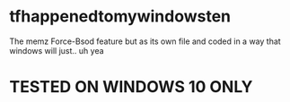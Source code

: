 # tfhappenedtomywindowsten

The memz Force-Bsod feature but as its own file and coded in a way that windows will just.. uh yea 


# TESTED ON WINDOWS 10 ONLY
